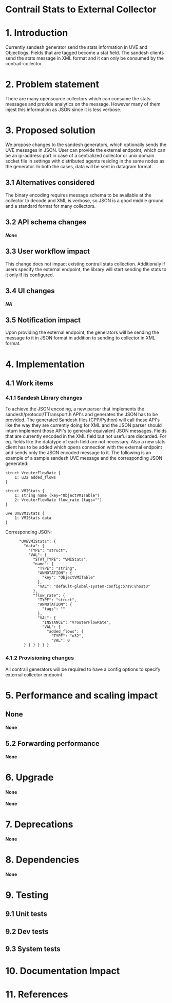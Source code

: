 Contrail Stats to External Collector
===

# 1. Introduction
Currently sandesh generator send the stats information in UVE and Objectlogs. Fields that are tagged become a stat field. The sandesh clients send the stats message in XML format and it can only be consumed by the contrail-collector. 

# 2. Problem statement
There are many opensource collectors which can consume the stats messages and provide analytics on the message. However many of them injest this information as JSON since it is less verbose.

# 3. Proposed solution
We propose changes to the sandesh generators, which optionally sends the UVE messages in JSON. User can provide the external endpoint, which can be an ip-address:port in case of a centralized collector or unix domain socket file in settings with distributed agents residing in the same nodes as the generator. In both the cases, data will be sent in datagram format.

## 3.1 Alternatives considered
The binary encoding requires message schema to be available at the collector to decode and XML is verbose, so JSON is a good middle ground and a standard format for many collectors.

## 3.2 API schema changes
##### None

## 3.3 User workflow impact
This change does not impact existing contrail stats collection. Additionaly if users specify the external endpoint, the library will start sending the stats to it only if its configured.

## 3.4 UI changes
##### NA

## 3.5 Notification impact
Upon providing the external endpoint, the generators will be sending the message to it in JSON format in addition to sending to collector in XML format.

# 4. Implementation
## 4.1 Work items
### 4.1.1 Sandesh Library changes
To achieve the JSON encoding, a new parser that implements the sandesh/protocol/TTransport.h API's  and generates the JSON has to be provided. The generated Sandesh files (CPP/Python) will call these API's like the way they are currently doing for XML and the JSON parser should inturn implement those API's to generate equivalent JSON messages. Fields that are currently encoded in the XML field but not useful are discarded. For eg. fields like the datatype of each field are not necessary. Also a new stats client has to be added which opens connection with the external endpoint and sends only the JSON encoded message to it. The following is an example of a sample sandesh UVE message and the corresponding JSON generated:
```
struct VrouterFlowRate {
    1: u32 added_flows
}

struct VMIStats {
    1: string name (key="ObjectVMITable")
    2: VrouterFlowRate flow_rate (tags="")
}

uve UVEVMIStats {
    1: VMIStats data
}
```
Corresponding JSON:
```
      "UVEVMIStats": {
        "data": {
          "TYPE": "struct",
          "VAL": {
            "STAT_TYPE": "VMIStats",
            "name": {
              "TYPE": "string",
              "ANNOTATION": {
                "key": "ObjectVMITable"
              },
              "VAL": "default-global-system-config:b7s9:vhost0"
            },
            "flow_rate": {
              "TYPE": "struct",
              "ANNOTATION": {
                "tags": ""
              },
              "VAL": {
                "INSTANCE": "VrouterFlowRate",
                "VAL": {
                  "added_flows": {
                    "TYPE": "u32",
                    "VAL": 0
        } } } } } }
```
### 4.1.2 Provisioning changes
All contrail generators will be required to have a config options to specify external collector endpoint.

####

# 5. Performance and scaling impact
## None
#### None

## 5.2 Forwarding performance
#### None

# 6. Upgrade
#### None
#### None

# 7. Deprecations
#### None

# 8. Dependencies
#### None

# 9. Testing
## 9.1 Unit tests
## 9.2 Dev tests
## 9.3 System tests

# 10. Documentation Impact

# 11. References
